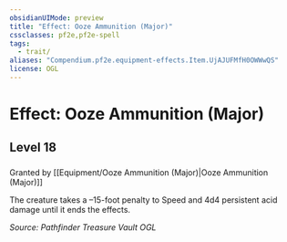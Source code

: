 ```yaml
---
obsidianUIMode: preview
title: "Effect: Ooze Ammunition (Major)"
cssclasses: pf2e,pf2e-spell
tags:
  - trait/
aliases: "Compendium.pf2e.equipment-effects.Item.UjAJUFMfH0OWWwQS"
license: OGL
---
```

# Effect: Ooze Ammunition (Major)
## Level 18
### 






Granted by [[Equipment/Ooze Ammunition (Major)|Ooze Ammunition (Major)]]

The creature takes a –15-foot penalty to Speed and 4d4 persistent acid damage until it ends the effects.

*Source: Pathfinder Treasure Vault*
*OGL*